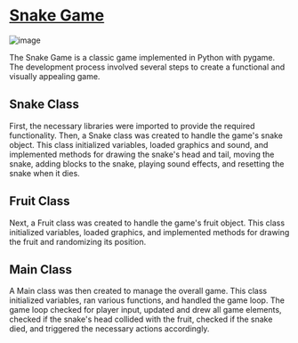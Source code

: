 # [Snake Game](https://vsjethra.itch.io/snake-game) 

![image](https://github.com/VJ-13/Snake-Game/assets/64769412/6ab4b901-f871-4d13-8cfb-5a81154440cb)

The Snake Game is a classic game implemented in Python with pygame. The development process involved several steps to create a functional and visually appealing game.

## Snake Class
First, the necessary libraries were imported to provide the required functionality. Then, a Snake class was created to handle the game's snake object. This class initialized variables, loaded graphics and sound, and implemented methods for drawing the snake's head and tail, moving the snake, adding blocks to the snake, playing sound effects, and resetting the snake when it dies.

## Fruit Class
Next, a Fruit class was created to handle the game's fruit object. This class initialized variables, loaded graphics, and implemented methods for drawing the fruit and randomizing its position.

## Main Class
A Main class was then created to manage the overall game. This class initialized variables, ran various functions, and handled the game loop. The game loop checked for player input, updated and drew all game elements, checked if the snake's head collided with the fruit, checked if the snake died, and triggered the necessary actions accordingly.
